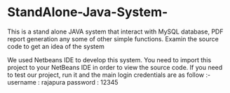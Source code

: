 # StandAlone-Java-System-
This is a stand alone JAVA system that interact with MySQL database, PDF report generation any some of other simple functions.
Examin the source code to get an idea of the system 

We used Netbeans IDE to develop this system. 
You need to import this project to your NetBeans IDE in order to view the source code.
If you need to test our project, run it and the main login credentials are as follow :- 
        username : rajapura
        password : 12345
        
